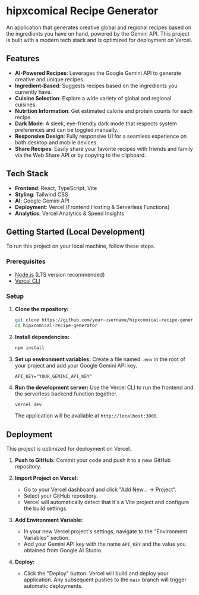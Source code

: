# hipxcomical Recipe Generator

An application that generates creative global and regional recipes based on the ingredients you have on hand, powered by the Gemini API. This project is built with a modern tech stack and is optimized for deployment on Vercel.

## Features

- **AI-Powered Recipes**: Leverages the Google Gemini API to generate creative and unique recipes.
- **Ingredient-Based**: Suggests recipes based on the ingredients you currently have.
- **Cuisine Selection**: Explore a wide variety of global and regional cuisines.
- **Nutrition Information**: Get estimated calorie and protein counts for each recipe.
- **Dark Mode**: A sleek, eye-friendly dark mode that respects system preferences and can be toggled manually.
- **Responsive Design**: Fully responsive UI for a seamless experience on both desktop and mobile devices.
- **Share Recipes**: Easily share your favorite recipes with friends and family via the Web Share API or by copying to the clipboard.

## Tech Stack

- **Frontend**: React, TypeScript, Vite
- **Styling**: Tailwind CSS
- **AI**: Google Gemini API
- **Deployment**: Vercel (Frontend Hosting & Serverless Functions)
- **Analytics**: Vercel Analytics & Speed Insights

## Getting Started (Local Development)

To run this project on your local machine, follow these steps.

### Prerequisites

- [Node.js](https://nodejs.org/) (LTS version recommended)
- [Vercel CLI](https://vercel.com/docs/cli)

### Setup

1.  **Clone the repository:**
    ```bash
    git clone https://github.com/your-username/hipxcomical-recipe-generator.git
    cd hipxcomical-recipe-generator
    ```

2.  **Install dependencies:**
    ```bash
    npm install
    ```

3.  **Set up environment variables:**
    Create a file named `.env` in the root of your project and add your Google Gemini API key.
    ```
    API_KEY="YOUR_GEMINI_API_KEY"
    ```

4.  **Run the development server:**
    Use the Vercel CLI to run the frontend and the serverless backend function together.
    ```bash
    vercel dev
    ```
    The application will be available at `http://localhost:3000`.

## Deployment

This project is optimized for deployment on Vercel.

1.  **Push to GitHub:**
    Commit your code and push it to a new GitHub repository.

2.  **Import Project on Vercel:**
    - Go to your Vercel dashboard and click "Add New... -> Project".
    - Select your GitHub repository.
    - Vercel will automatically detect that it's a Vite project and configure the build settings.

3.  **Add Environment Variable:**
    - In your new Vercel project's settings, navigate to the "Environment Variables" section.
    - Add your Gemini API key with the name `API_KEY` and the value you obtained from Google AI Studio.

4.  **Deploy:**
    - Click the "Deploy" button. Vercel will build and deploy your application. Any subsequent pushes to the `main` branch will trigger automatic deployments.
